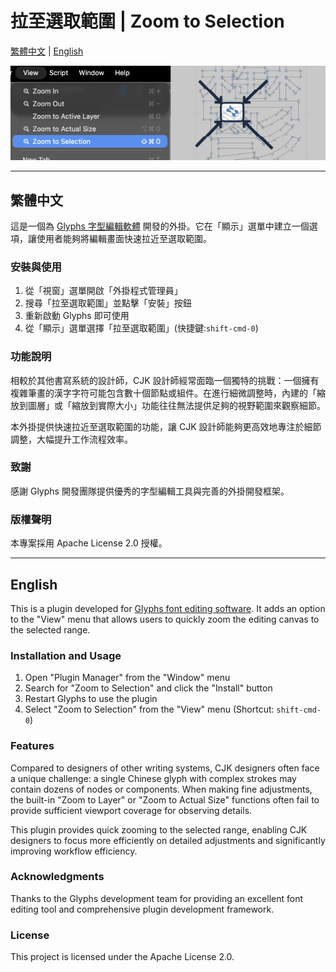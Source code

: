 # 拉至選取範圍 | Zoom to Selection

[繁體中文](#繁體中文) | [English](#english)

![Zoom to Selection](cover.png "Zoom to Selection")

---

## 繁體中文

這是一個為 [Glyphs 字型編輯軟體](http://glyphsapp.com/) 開發的外掛。它在「顯示」選單中建立一個選項，讓使用者能夠將編輯畫面快速拉近至選取範圍。

### 安裝與使用

1. 從「視窗」選單開啟「外掛程式管理員」
2. 搜尋「拉至選取範圍」並點擊「安裝」按鈕
3. 重新啟動 Glyphs 即可使用
4. 從「顯示」選單選擇「拉至選取範圍」(快捷鍵:`shift-cmd-0`)

### 功能說明

相較於其他書寫系統的設計師，CJK 設計師經常面臨一個獨特的挑戰：一個擁有複雜筆畫的漢字字符可能包含數十個節點或組件。在進行細微調整時，內建的「縮放到圖層」或「縮放到實際大小」功能往往無法提供足夠的視野範圍來觀察細節。

本外掛提供快速拉近至選取範圍的功能，讓 CJK 設計師能夠更高效地專注於細節調整，大幅提升工作流程效率。

### 致謝

感謝 Glyphs 開發團隊提供優秀的字型編輯工具與完善的外掛開發框架。

### 版權聲明

本專案採用 Apache License 2.0 授權。

---

## English

This is a plugin developed for [Glyphs font editing software](http://glyphsapp.com/). It adds an option to the "View" menu that allows users to quickly zoom the editing canvas to the selected range.

### Installation and Usage

1. Open "Plugin Manager" from the "Window" menu
2. Search for "Zoom to Selection" and click the "Install" button
3. Restart Glyphs to use the plugin
4. Select "Zoom to Selection" from the "View" menu (Shortcut: `shift-cmd-0`)

### Features

Compared to designers of other writing systems, CJK designers often face a unique challenge: a single Chinese glyph with complex strokes may contain dozens of nodes or components. When making fine adjustments, the built-in "Zoom to Layer" or "Zoom to Actual Size" functions often fail to provide sufficient viewport coverage for observing details.

This plugin provides quick zooming to the selected range, enabling CJK designers to focus more efficiently on detailed adjustments and significantly improving workflow efficiency.

### Acknowledgments

Thanks to the Glyphs development team for providing an excellent font editing tool and comprehensive plugin development framework.

### License

This project is licensed under the Apache License 2.0.
